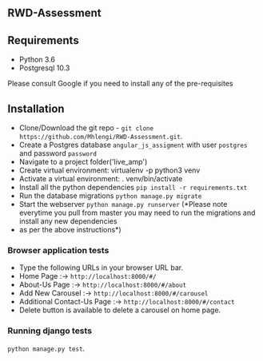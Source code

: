 ## RWD-Assessment

## Requirements
- Python 3.6
- Postgresql 10.3

Please consult Google if you need to install any of the pre-requisites

## Installation
- Clone/Download the git repo - `git clone https://github.com/Mhlengi/RWD-Assessment.git`.
- Create a Postgres database `angular_js_assigment` with user `postgres` and password `password`
- Navigate to a project folder('live_amp')
- Create virtual environment: virtualenv -p python3 venv
- Activate a virtual environment: . venv/bin/activate
- Install all the python dependencies `pip install -r requirements.txt`
- Run the database migrations `python manage.py migrate`
- Start the webserver `python manage.py runserver`
(*Please note everytime you pull from master you may need to run the migrations and install any new dependencies
- as per the above instructions*)

### Browser application tests
- Type the following URLs in your browser URL bar.
- Home Page :-> `http://localhost:8000/#/`
- About-Us Page :-> `http://localhost:8000/#/about`
- Add New Carousel :-> `http://localhost:8000/#/carousel`
- Additional Contact-Us Page :-> `http://localhost:8000/#/contact`
- Delete button is available to delete a carousel on home page.

### Running django tests
`python manage.py test`.
